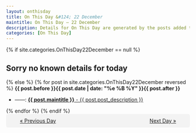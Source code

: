 ```yaml
---
layout: onthisday
title: On This Day &#124; 22 December
maintitle: On This Day — 22 December
description: Details for On This Day are generated by the posts added to the website so the content is subject to changes/updates over time.
categories: [On This Day]
---
```


{% if site.categories.OnThisDay22December == null %}
<h2>Sorry no known details for today</h2>
{% else %}
{% for post in site.categories.OnThisDay22December reversed %}
<strong>{{ post.before }}{{ post.date | date: "%e %B %Y" }}{{ post.after }}</strong>
<ul>
<li> ——: <a class="{{ post.class }}" href="{{ post.url }}"><strong>{{ post.maintitle }}</strong> - {{ post.post_description }}</a></li>
</ul>
{% endfor %}
{% endif %}
<br />
<div style="background-color: #f3f3f3; padding: 10px; border-radius: 5px; text-align: center; display: flex; justify-content: space-evenly;">
<a href="/onthisday/12/12-21">« Previous Day</a>
<span style="visibility:hidden;">[ Visit Leap Year February 29 ]</span>
<a href="/onthisday/12/12-23">Next Day »</a>
</div>
